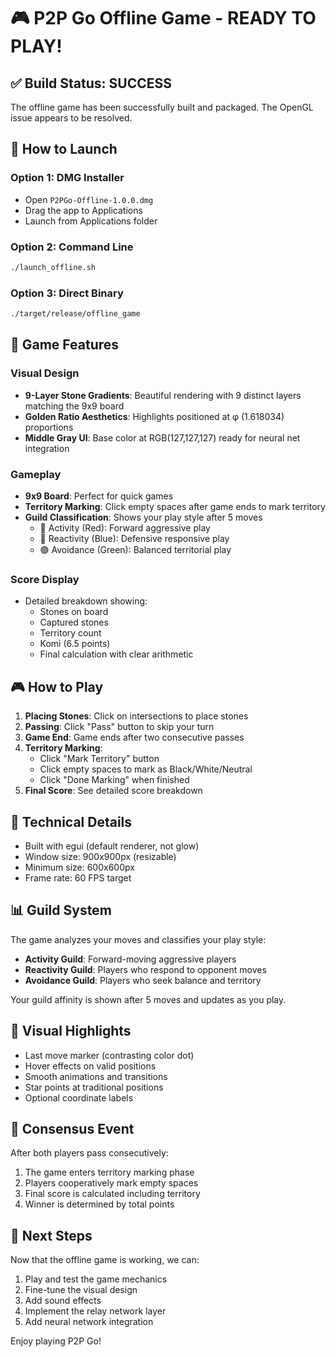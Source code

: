 # 🎮 P2P Go Offline Game - READY TO PLAY!

## ✅ Build Status: SUCCESS

The offline game has been successfully built and packaged. The OpenGL issue appears to be resolved.

## 🚀 How to Launch

### Option 1: DMG Installer
- Open `P2PGo-Offline-1.0.0.dmg`
- Drag the app to Applications
- Launch from Applications folder

### Option 2: Command Line
```bash
./launch_offline.sh
```

### Option 3: Direct Binary
```bash
./target/release/offline_game
```

## 🎯 Game Features

### Visual Design
- **9-Layer Stone Gradients**: Beautiful rendering with 9 distinct layers matching the 9x9 board
- **Golden Ratio Aesthetics**: Highlights positioned at φ (1.618034) proportions
- **Middle Gray UI**: Base color at RGB(127,127,127) ready for neural net integration

### Gameplay
- **9x9 Board**: Perfect for quick games
- **Territory Marking**: Click empty spaces after game ends to mark territory
- **Guild Classification**: Shows your play style after 5 moves
  - 🔴 Activity (Red): Forward aggressive play
  - 🔵 Reactivity (Blue): Defensive responsive play
  - 🟢 Avoidance (Green): Balanced territorial play

### Score Display
- Detailed breakdown showing:
  - Stones on board
  - Captured stones
  - Territory count
  - Komi (6.5 points)
  - Final calculation with clear arithmetic

## 🎮 How to Play

1. **Placing Stones**: Click on intersections to place stones
2. **Passing**: Click "Pass" button to skip your turn
3. **Game End**: Game ends after two consecutive passes
4. **Territory Marking**: 
   - Click "Mark Territory" button
   - Click empty spaces to mark as Black/White/Neutral
   - Click "Done Marking" when finished
5. **Final Score**: See detailed score breakdown

## 🔧 Technical Details

- Built with egui (default renderer, not glow)
- Window size: 900x900px (resizable)
- Minimum size: 600x600px
- Frame rate: 60 FPS target

## 📊 Guild System

The game analyzes your moves and classifies your play style:

- **Activity Guild**: Forward-moving aggressive players
- **Reactivity Guild**: Players who respond to opponent moves
- **Avoidance Guild**: Players who seek balance and territory

Your guild affinity is shown after 5 moves and updates as you play.

## 🎨 Visual Highlights

- Last move marker (contrasting color dot)
- Hover effects on valid positions
- Smooth animations and transitions
- Star points at traditional positions
- Optional coordinate labels

## 🏁 Consensus Event

After both players pass consecutively:
1. The game enters territory marking phase
2. Players cooperatively mark empty spaces
3. Final score is calculated including territory
4. Winner is determined by total points

## 🚀 Next Steps

Now that the offline game is working, we can:
1. Play and test the game mechanics
2. Fine-tune the visual design
3. Add sound effects
4. Implement the relay network layer
5. Add neural network integration

Enjoy playing P2P Go!
